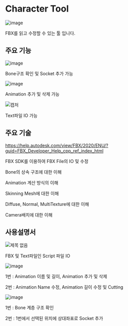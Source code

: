 # Character Tool
![image](https://user-images.githubusercontent.com/40855235/234487473-02631f39-ed76-4d9e-88b1-e64328b5cda5.png)

FBX를 읽고 수정할 수 있는 툴 입니다.

## 주요 기능
![image](https://user-images.githubusercontent.com/40855235/234487650-7102ac4f-6e39-436a-9f21-5b6991a86887.png)

Bone구조 확인 및 Socket 추가 가능

![image](https://user-images.githubusercontent.com/40855235/234487689-d9f3f809-fe35-4f49-817a-aa6a97412def.png)

Animation 추가 및 삭제 가능

![캡처](https://user-images.githubusercontent.com/40855235/234487875-0533e8c1-0e2e-4961-9fa5-22e94075063b.PNG)

Text파일 IO 가능

## 주요 기술
https://help.autodesk.com/view/FBX/2020/ENU/?guid=FBX_Developer_Help_cpp_ref_index_html

FBX SDK를 이용하여 FBX File의 IO 및 수정

Bone의 상속 구조에 대한 이해

Animation 계산 방식의 이해

Skinning Mesh에 대한 이해

Diffuse, Normal, MultiTexture에 대한 이해

Camera배치에 대한 이해

## 사용설명서

![제목 없음](https://user-images.githubusercontent.com/40855235/234488872-1ac2f2f4-27f7-4987-84fb-6dbca71bd305.png)

FBX 및 Text파일인 Script 파일 IO

![image](https://user-images.githubusercontent.com/40855235/234488617-1f22864f-3cb9-485d-b712-9b619b588f13.png)

1번 : Animation 이름 및 길이, Animation 추가 및 삭제

2번 : Animation Name 수정, Animation 길이 수정 및 Cutting

![image](https://user-images.githubusercontent.com/40855235/234488660-431aa8ce-5995-4f94-a71e-3a970e2b7c9d.png)

1번 : Bone 계층 구조 확인

2번 : 1번에서 선택된 위치에 상대좌표로 Socket 추가
